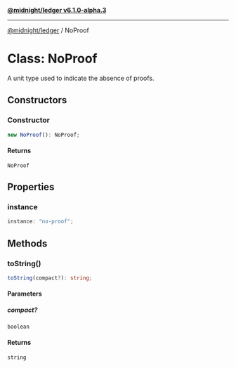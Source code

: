 [**@midnight/ledger v6.1.0-alpha.3**](../README.md)

***

[@midnight/ledger](../globals.md) / NoProof

# Class: NoProof

A unit type used to indicate the absence of proofs.

## Constructors

### Constructor

```ts
new NoProof(): NoProof;
```

#### Returns

`NoProof`

## Properties

### instance

```ts
instance: "no-proof";
```

## Methods

### toString()

```ts
toString(compact?): string;
```

#### Parameters

##### compact?

`boolean`

#### Returns

`string`
